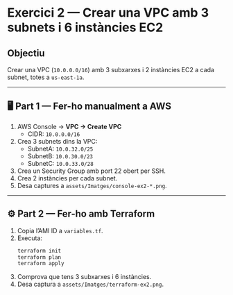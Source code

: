 # Exercici 2 — Crear una VPC amb 3 subnets i 6 instàncies EC2

## Objectiu
Crear una VPC (`10.0.0.0/16`) amb 3 subxarxes i 2 instàncies EC2 a cada subnet, totes a `us-east-1a`.

---

## 🖥️ Part 1 — Fer-ho manualment a AWS

1. AWS Console → **VPC → Create VPC**
   - CIDR: `10.0.0.0/16`
2. Crea 3 subnets dins la VPC:
   - SubnetA: `10.0.32.0/25`
   - SubnetB: `10.0.30.0/23`
   - SubnetC: `10.0.33.0/28`
3. Crea un Security Group amb port 22 obert per SSH.
4. Crea 2 instàncies per cada subnet.
5. Desa captures a `assets/Imatges/console-ex2-*.png`.

---

## ⚙️ Part 2 — Fer-ho amb Terraform

1. Copia l’AMI ID a `variables.tf`.
2. Executa:
   ```bash
   terraform init
   terraform plan
   terraform apply
   ```
3. Comprova que tens 3 subxarxes i 6 instàncies.
4. Desa captura a `assets/Imatges/terraform-ex2.png`.
